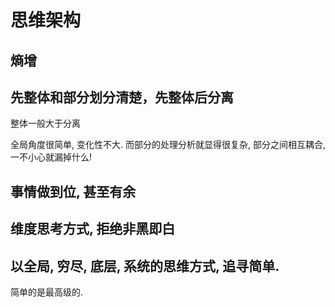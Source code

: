 # 思维架构

## 熵增

## 先整体和部分划分清楚，先整体后分离

   整体一般大于分离

   全局角度很简单, 变化性不大. 而部分的处理分析就显得很复杂, 部分之间相互耦合, 一不小心就漏掉什么!

## 事情做到位, 甚至有余

## 维度思考方式, 拒绝非黑即白

## 以全局, 穷尽, 底层, 系统的思维方式, 追寻简单.

   简单的是最高级的.



